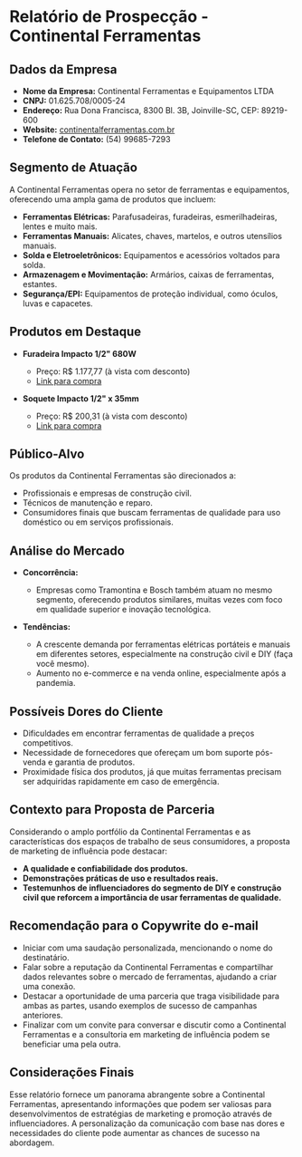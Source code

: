 # Relatório de Prospecção - Continental Ferramentas

## Dados da Empresa
- **Nome da Empresa:** Continental Ferramentas e Equipamentos LTDA
- **CNPJ:** 01.625.708/0005-24
- **Endereço:** Rua Dona Francisca, 8300 Bl. 3B, Joinville-SC, CEP: 89219-600
- **Website:** [continentalferramentas.com.br](http://www.continentalferramentas.com.br)
- **Telefone de Contato:** (54) 99685-7293

## Segmento de Atuação
A Continental Ferramentas opera no setor de ferramentas e equipamentos, oferecendo uma ampla gama de produtos que incluem:
- **Ferramentas Elétricas:** Parafusadeiras, furadeiras, esmerilhadeiras, lentes e muito mais.
- **Ferramentas Manuais:** Alicates, chaves, martelos, e outros utensílios manuais.
- **Solda e Eletroeletrônicos:** Equipamentos e acessórios voltados para solda.
- **Armazenagem e Movimentação:** Armários, caixas de ferramentas, estantes.
- **Segurança/EPI:** Equipamentos de proteção individual, como óculos, luvas e capacetes.

## Produtos em Destaque
- **Furadeira Impacto 1/2" 680W**
  - Preço: R$ 1.177,77 (à vista com desconto)
  - [Link para compra](https://www.continentalferramentas.com.br/ferramentas-portateis/parafusadeira-e-furadeira/furadeira-impacto-12-680w-220v-5374-59-milwaukee)

- **Soquete Impacto 1/2" x 35mm**
  - Preço: R$ 200,31 (à vista com desconto)
  - [Link para compra](https://www.continentalferramentas.com.br/ferramentas-manuais/soquetes-e-acessorios/soquete-impacto/soquete-impacto-d-12-x-35mm-x-48mm-49-66-6267-milwaukee)

## Público-Alvo
Os produtos da Continental Ferramentas são direcionados a:
- Profissionais e empresas de construção civil.
- Técnicos de manutenção e reparo.
- Consumidores finais que buscam ferramentas de qualidade para uso doméstico ou em serviços profissionais.

## Análise do Mercado
- **Concorrência:**
  - Empresas como Tramontina e Bosch também atuam no mesmo segmento, oferecendo produtos similares, muitas vezes com foco em qualidade superior e inovação tecnológica.
  
- **Tendências:**
  - A crescente demanda por ferramentas elétricas portáteis e manuais em diferentes setores, especialmente na construção civil e DIY (faça você mesmo).
  - Aumento no e-commerce e na venda online, especialmente após a pandemia.

## Possíveis Dores do Cliente
- Dificuldades em encontrar ferramentas de qualidade a preços competitivos.
- Necessidade de fornecedores que ofereçam um bom suporte pós-venda e garantia de produtos.
- Proximidade física dos produtos, já que muitas ferramentas precisam ser adquiridas rapidamente em caso de emergência.

## Contexto para Proposta de Parceria
Considerando o amplo portfólio da Continental Ferramentas e as características dos espaços de trabalho de seus consumidores, a proposta de marketing de influência pode destacar:
- **A qualidade e confiabilidade dos produtos.**
- **Demonstrações práticas de uso e resultados reais.**
- **Testemunhos de influenciadores do segmento de DIY e construção civil que reforcem a importância de usar ferramentas de qualidade.**

## Recomendação para o Copywrite do e-mail
- Iniciar com uma saudação personalizada, mencionando o nome do destinatário.
- Falar sobre a reputação da Continental Ferramentas e compartilhar dados relevantes sobre o mercado de ferramentas, ajudando a criar uma conexão.
- Destacar a oportunidade de uma parceria que traga visibilidade para ambas as partes, usando exemplos de sucesso de campanhas anteriores.
- Finalizar com um convite para conversar e discutir como a Continental Ferramentas e a consultoria em marketing de influência podem se beneficiar uma pela outra.

## Considerações Finais
Esse relatório fornece um panorama abrangente sobre a Continental Ferramentas, apresentando informações que podem ser valiosas para desenvolvimentos de estratégias de marketing e promoção através de influenciadores. A personalização da comunicação com base nas dores e necessidades do cliente pode aumentar as chances de sucesso na abordagem.